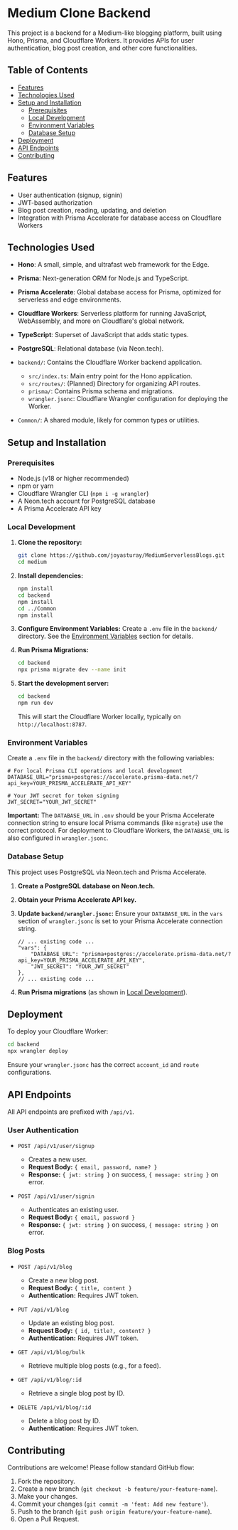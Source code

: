 # Medium Clone Backend

This project is a backend for a Medium-like blogging platform, built using Hono, Prisma, and Cloudflare Workers. It provides APIs for user authentication, blog post creation, and other core functionalities.

## Table of Contents

- [Features](#features)
- [Technologies Used](#technologies-used)
- [Setup and Installation](#setup-and-installation)
  - [Prerequisites](#prerequisites)
  - [Local Development](#local-development)
  - [Environment Variables](#environment-variables)
  - [Database Setup](#database-setup)
- [Deployment](#deployment)
- [API Endpoints](#api-endpoints)
- [Contributing](#contributing)

## Features

- User authentication (signup, signin)
- JWT-based authorization
- Blog post creation, reading, updating, and deletion
- Integration with Prisma Accelerate for database access on Cloudflare Workers

## Technologies Used

- **Hono**: A small, simple, and ultrafast web framework for the Edge.
- **Prisma**: Next-generation ORM for Node.js and TypeScript.
- **Prisma Accelerate**: Global database access for Prisma, optimized for serverless and edge environments.
- **Cloudflare Workers**: Serverless platform for running JavaScript, WebAssembly, and more on Cloudflare's global network.
- **TypeScript**: Superset of JavaScript that adds static types.
- **PostgreSQL**: Relational database (via Neon.tech).

- `backend/`: Contains the Cloudflare Worker backend application.
  - `src/index.ts`: Main entry point for the Hono application.
  - `src/routes/`: (Planned) Directory for organizing API routes.
  - `prisma/`: Contains Prisma schema and migrations.
  - `wrangler.jsonc`: Cloudflare Wrangler configuration for deploying the Worker.
- `Common/`: A shared module, likely for common types or utilities.

## Setup and Installation

### Prerequisites

- Node.js (v18 or higher recommended)
- npm or yarn
- Cloudflare Wrangler CLI (`npm i -g wrangler`)
- A Neon.tech account for PostgreSQL database
- A Prisma Accelerate API key

### Local Development

1.  **Clone the repository:**
    ```bash
    git clone https://github.com/joyasturay/MediumServerlessBlogs.git
    cd medium
    ```

2.  **Install dependencies:**
    ```bash
    npm install
    cd backend
    npm install
    cd ../Common
    npm install
    ```

3.  **Configure Environment Variables:**
    Create a `.env` file in the `backend/` directory. See the [Environment Variables](#environment-variables) section for details.

4.  **Run Prisma Migrations:**
    ```bash
    cd backend
    npx prisma migrate dev --name init
    ```

5.  **Start the development server:**
    ```bash
    cd backend
    npm run dev
    ```
    This will start the Cloudflare Worker locally, typically on `http://localhost:8787`.

### Environment Variables

Create a `.env` file in the `backend/` directory with the following variables:

```dotenv
# For local Prisma CLI operations and local development
DATABASE_URL="prisma+postgres://accelerate.prisma-data.net/?api_key=YOUR_PRISMA_ACCELERATE_API_KEY"

# Your JWT secret for token signing
JWT_SECRET="YOUR_JWT_SECRET"
```

**Important:** The `DATABASE_URL` in `.env` should be your Prisma Accelerate connection string to ensure local Prisma commands (like `migrate`) use the correct protocol. For deployment to Cloudflare Workers, the `DATABASE_URL` is also configured in `wrangler.jsonc`.

### Database Setup

This project uses PostgreSQL via Neon.tech and Prisma Accelerate.

1.  **Create a PostgreSQL database on Neon.tech.**
2.  **Obtain your Prisma Accelerate API key.**
3.  **Update `backend/wrangler.jsonc`:**
    Ensure your `DATABASE_URL` in the `vars` section of `wrangler.jsonc` is set to your Prisma Accelerate connection string.

    ```jsonc:%2FUsers%2Fjoyasturay%2FDesktop%2F100xdev%2Fmedium2%2Fbackend%2Fwrangler.jsonc
    // ... existing code ...
    "vars": {
        "DATABASE_URL": "prisma+postgres://accelerate.prisma-data.net/?api_key=YOUR_PRISMA_ACCELERATE_API_KEY",
        "JWT_SECRET": "YOUR_JWT_SECRET"
    },
    // ... existing code ...
    ```

4.  **Run Prisma migrations** (as shown in [Local Development](#local-development)).

## Deployment

To deploy your Cloudflare Worker:

```bash
cd backend
npx wrangler deploy
```

Ensure your `wrangler.jsonc` has the correct `account_id` and `route` configurations.

## API Endpoints

All API endpoints are prefixed with `/api/v1`.

### User Authentication

-   `POST /api/v1/user/signup`
    -   Creates a new user.
    -   **Request Body:** `{ email, password, name? }`
    -   **Response:** `{ jwt: string }` on success, `{ message: string }` on error.

-   `POST /api/v1/user/signin`
    -   Authenticates an existing user.
    -   **Request Body:** `{ email, password }`
    -   **Response:** `{ jwt: string }` on success, `{ message: string }` on error.

### Blog Posts

-   `POST /api/v1/blog`
    -   Create a new blog post.
    -   **Request Body:** `{ title, content }`
    -   **Authentication:** Requires JWT token.

-   `PUT /api/v1/blog`
    -   Update an existing blog post.
    -   **Request Body:** `{ id, title?, content? }`
    -   **Authentication:** Requires JWT token.

-   `GET /api/v1/blog/bulk`
    -   Retrieve multiple blog posts (e.g., for a feed).

-   `GET /api/v1/blog/:id`
    -   Retrieve a single blog post by ID.

-   `DELETE /api/v1/blog/:id`
    -   Delete a blog post by ID.
    -   **Authentication:** Requires JWT token.

## Contributing

Contributions are welcome! Please follow standard GitHub flow:

1.  Fork the repository.
2.  Create a new branch (`git checkout -b feature/your-feature-name`).
3.  Make your changes.
4.  Commit your changes (`git commit -m 'feat: Add new feature'`).
5.  Push to the branch (`git push origin feature/your-feature-name`).
6.  Open a Pull Request.
